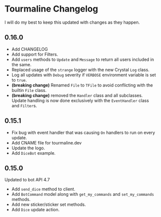 # Tourmaline Changelog

I will do my best to keep this updated with changes as they happen.

## 0.16.0

- Add CHANGELOG
- Add support for Filters.
- Add `users` methods to `Update` and `Message` to return all users included in the same.
- Replaced usage of the `strange` logger with the new Crystal `Log` class.
- Log all updates with `Debug` severity if `VERBOSE` environment variable is set to `true`.
- **(breaking change)** Renamed `File` to `TFile` to avoid conflicting with the builtin `File` class.
- **(breaking change)** removed the `Handler` class and all subclasses. Update handling is now done exclusively with the `EventHandler` class and `Filter`s.

## 0.15.1

- Fix bug with event handler that was causing `On` handlers to run on every update.
- Add CNAME file for tourmaline.dev
- Update the logo.
- Add `DiceBot` example.

## 0.15.0

Updated to bot API 4.7

- Add `send_dice` method to client.
- Add `BotCommand` model along with `get_my_commands` and `set_my_commands` methods.
- Add new sticker/sticker set methods.
- Add `Dice` update action.
